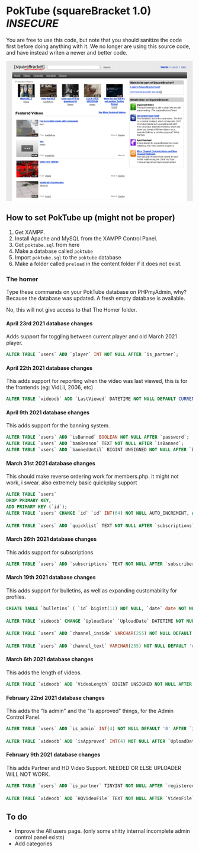 # PokTube (squareBracket 1.0) ***INSECURE***

You are free to use this code, but note that you should sanitize the code first before doing anything with it. We no longer are using this source code, and have instead writen a newer and better code.

![Website](screenshot.png)

## How to set PokTube up (might not be proper)

1. Get XAMPP.
2. Install Apache and MySQL from the XAMPP Control Panel.
3. Get ``poktube.sql`` from here
4. Make a database called ``poktube``
5. Import ``poktube.sql`` to the ``poktube`` database
6. Make a folder called ``preload`` in the content folder if it does not exist.

### The homer
Type these commands on your PokTube database on PHPmyAdmin, why? Because the database was updated. A fresh empty database is available.

No, this will not give access to that The Homer folder.
#### April 23rd 2021 database changes
Adds support for toggling between current player and old March 2021 player.
```sql
ALTER TABLE `users` ADD `player` INT NOT NULL AFTER `is_partner`; 
```
#### April 22th 2021 database changes
This adds support for reporting when the video was last viewed, this is for the frontends (eg: VidLii, 2006, etc)
```sql
ALTER TABLE `videodb` ADD `LastViewed` DATETIME NOT NULL DEFAULT CURRENT_TIMESTAMP AFTER `CustomThumbnail`; 
```
#### April 9th 2021 database changes
This adds support for the banning system.
```sql
ALTER TABLE `users` ADD `isBanned` BOOLEAN NOT NULL AFTER `password`; 
ALTER TABLE `users` ADD `banReason` TEXT NOT NULL AFTER `isBanned`; 
ALTER TABLE `users` ADD `bannedUntil` BIGINT UNSIGNED NOT NULL AFTER `banReason`; 
```
#### March 31st 2021 database changes
This should make reverse ordering work for members.php. it might not work, i swear. also extremely basic quickplay support
```sql
ALTER TABLE `users`
DROP PRIMARY KEY,
ADD PRIMARY KEY (`id`);
ALTER TABLE `users` CHANGE `id` `id` INT(64) NOT NULL AUTO_INCREMENT, add PRIMARY KEY (`id`); 

ALTER TABLE `users` ADD `quicklist` TEXT NOT NULL AFTER `subscriptions`; 
```
#### March 26th 2021 database changes
This adds support for subscriptions
```sql
ALTER TABLE `users` ADD `subscriptions` TEXT NOT NULL AFTER `subscribers`; 
```
#### March 19th 2021 database changes
This adds support for bulletins, as well as expanding customability for profiles.
```sql
CREATE TABLE `bulletins` ( `id` bigint(11) NOT NULL, `date` date NOT NULL, `subject` text NOT NULL, `body` text NOT NULL, `user` text NOT NULL );

ALTER TABLE `videodb` CHANGE `UploadDate` `UploadDate` DATETIME NOT NULL; 

ALTER TABLE `users` ADD `channel_inside` VARCHAR(255) NOT NULL DEFAULT '#EDF5FB' AFTER `channel_bg`;

ALTER TABLE `users` ADD `channel_text` VARCHAR(255) NOT NULL DEFAULT '#0033CC' AFTER `channel_inside`; 
```

#### March 6th 2021 database changes
This adds the length of videos.
```sql
ALTER TABLE `videodb` ADD `VideoLength` BIGINT UNSIGNED NOT NULL AFTER `HQVideoFile`;
```
#### February 22nd 2021 database changes
This adds the "Is admin" and the "Is approved" things, for the Admin Control Panel.
```sql
ALTER TABLE `users` ADD `is_admin` INT(4) NOT NULL DEFAULT '0' AFTER `is_partner`; 

ALTER TABLE `videodb` ADD `isApproved` INT(4) NOT NULL AFTER `UploadDate`; 
```
#### February 9th 2021 database changes
This adds Partner and HD Video Support. NEEDED OR ELSE UPLOADER WILL NOT WORK.
```sql
ALTER TABLE `users` ADD `is_partner` TINYINT NOT NULL AFTER `registeredon`; 

ALTER TABLE `videodb` ADD `HQVideoFile` TEXT NOT NULL AFTER `VideoFile`; 
```
## To do
* Improve the All users page. (only some shitty internal incomplete admin control panel exists)
* Add categories
